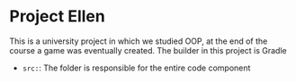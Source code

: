 # Project Ellen

This is a university project in which we studied OOP, at the end of the course a game was eventually created.
The builder in this project is Gradle
- `src:`: The folder is responsible for the entire code component

